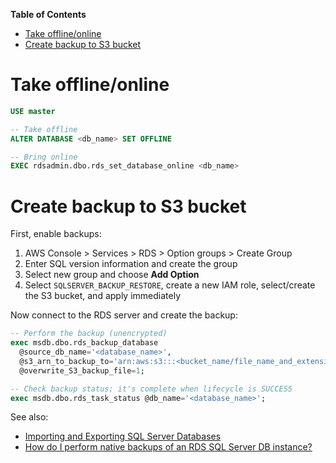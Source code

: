 **Table of Contents**

- [Take offline/online](#take-offlineonline)
- [Create backup to S3 bucket](#create-backup-to-s3-bucket)

# Take offline/online

```sql
USE master

-- Take offline
ALTER DATABASE <db_name> SET OFFLINE

-- Bring online
EXEC rdsadmin.dbo.rds_set_database_online <db_name>
```

# Create backup to S3 bucket

First, enable backups:

1. AWS Console > Services > RDS > Option groups > Create Group
2. Enter SQL version information and create the group
3. Select new group and choose **Add Option**
4. Select `SQLSERVER_BACKUP_RESTORE`, create a new IAM role, select/create the S3 bucket, and apply immediately

Now connect to the RDS server and create the backup:

```sql
-- Perform the backup (unencrypted)
exec msdb.dbo.rds_backup_database
  @source_db_name='<database_name>',
  @s3_arn_to_backup_to='arn:aws:s3:::<bucket_name/file_name_and_extension>',
  @overwrite_S3_backup_file=1;

-- Check backup status; it's complete when lifecycle is SUCCESS
exec msdb.dbo.rds_task_status @db_name='<database_name>';
```

See also:

- [Importing and Exporting SQL Server Databases](https://docs.aws.amazon.com/AmazonRDS/latest/UserGuide/SQLServer.Procedural.Importing.html)
- [How do I perform native backups of an RDS SQL Server DB instance?](https://aws.amazon.com/premiumsupport/knowledge-center/native-backup-rds-sql-server/)
